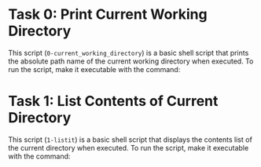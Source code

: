 # Task 0: Print Current Working Directory
This script (`0-current_working_directory`) is a basic shell script that prints the absolute path name of the current working directory when executed.
To run the script, make it executable with the command:

# Task 1: List Contents of Current Directory
This script (`1-listit`) is a basic shell script that displays the contents list of the current directory when executed.
To run the script, make it executable with the command:

